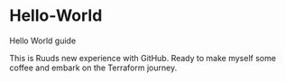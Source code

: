 # Hello-World
Hello World guide

This is Ruuds new experience with GitHub.
Ready to make myself some coffee and embark on the Terraform journey.
